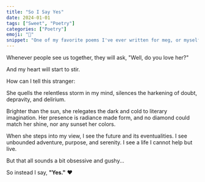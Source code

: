 ```yaml
---
title: "So I Say Yes"
date: 2024-01-01
tags: ["Sweet", "Poetry"]
categories: ["Poetry"]
emoji: "💖"
snippet: "One of my favorite poems I've ever written for meg, or myself for that matter."
---
```

Whenever people see us together, they will ask,
"Well, do you love her?"

And my heart will start to stir.

How can I tell this stranger:

She quells the relentless storm in my mind,
silences the harkening of doubt, depravity, and delirium.

Brighter than the sun,
she relegates the dark and cold to literary imagination.
Her presence is radiance made form,
and no diamond could match her shine,
nor any sunset her colors.

When she steps into my view, I see the future and its eventualities.
I see unbounded adventure, purpose, and serenity.
I see a life I cannot help but live.

But that all sounds a bit obsessive and gushy...

So instead I say,
**"Yes."** ❤️
